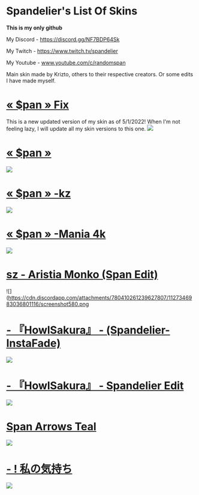 # Spandelier's List Of Skins
**This is my only github**

My Discord - https://discord.gg/NF7BDP64Sk

My Twitch - https://www.twitch.tv/spandelier

My Youtube - www.youtube.com/c/randomspan

Main skin made by Krizto, others to their respective creators. Or some edits I have made myself. 

# [« $pan » Fix](https://drive.google.com/drive/u/1/folders/1vDGL_OhKfyZKJ4vDmcqbxEOmN4SfeSjm)
This is a new updated version of my skin as of 5/1/2022! When I'm not feeling lazy, I will update all my skin versions to this one. 
![](https://cdn.discordapp.com/attachments/780410261239627807/970382961805500436/screenshot187.png)

# [« $pan »](https://www.reddit.com/r/OsuSkins/comments/pa7437/pan_169_std_only_fully_animated/)
![](https://cdn.discordapp.com/attachments/780410261239627807/914254661685481492/pan_Gameplay.png)

# [« $pan » -kz](https://www.reddit.com/r/OsuSkins/comments/pa7437/pan_169_std_only_fully_animated/)
![](https://cdn.discordapp.com/attachments/780410261239627807/914254697899118642/pan_-kz_Gameplay.png)

# [« $pan » -Mania 4k](https://drive.google.com/file/d/1_p5Xwrp9Qb4NEHvl_qly-0JR78z81-2b/view?usp=share_link)
![](https://cdn.discordapp.com/attachments/780410261239627807/919228878805958726/screenshot114.png)

# [sz - Aristia Monko (Span Edit)](https://drive.google.com/file/d/1JataQ_Qz5qRKqjwjPDoQs3D4QNomjxwB/view?usp=sharing)
![](https://cdn.discordapp.com/attachments/780410261239627807/1127346983036801116/screenshot580.png

# [- 『HowlSakura』 - (Spandelier-InstaFade)](https://drive.google.com/file/d/1PUsfwx0JH6bNixwBUSZ5DPLWkCBStw3Q/view?usp=sharing)
![](https://cdn.discordapp.com/attachments/780410261239627807/1090766814365110272/screenshot546.png)

# [- 『HowlSakura』 - Spandelier Edit](https://drive.google.com/file/d/1r7YLCnQ4RAHyLULyd6JFxA5CX0n9Dxiz/view?usp=share_link)
![](https://cdn.discordapp.com/attachments/780410261239627807/1052134560948813835/screenshot470.png)

# [Span Arrows Teal](https://drive.google.com/file/d/1igy5DKk4LmEy5vk7mE8Fb946uJcq7Pch/view?usp=share_link)
![](https://cdn.discordapp.com/attachments/780410261239627807/914283015658668092/Mania_Skin.png)

# [- ! 私の気持ち](https://drive.google.com/file/d/1g-Qx8xvNDyK73AjTrTkKtxCNQN1N0HJr/view)
![](https://cdn.discordapp.com/attachments/780410261239627807/914263168254107678/GamePlay.png)
